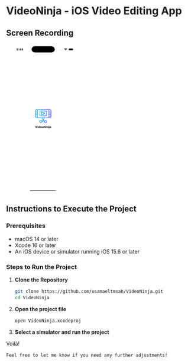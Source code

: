 # VideoNinja - iOS Video Editing App

## Screen Recording

<img alt="VideoNinja Demo" src="VideoNinja-Demo.gif" width="200" height="400" />

## Instructions to Execute the Project

### Prerequisites

- macOS 14 or later
- Xcode 16 or later
- An iOS device or simulator running iOS 15.6 or later

### Steps to Run the Project

1. **Clone the Repository**
   
   ```bash
   git clone https://github.com/usamaeltmsah/VideoNinja.git
   cd VideoNinja
2. **Open the project file**

   ```bash
   open VideoNinja.xcodeproj
3. **Select a simulator and run the project**

Voilà!

```vbnet
Feel free to let me know if you need any further adjustments!
